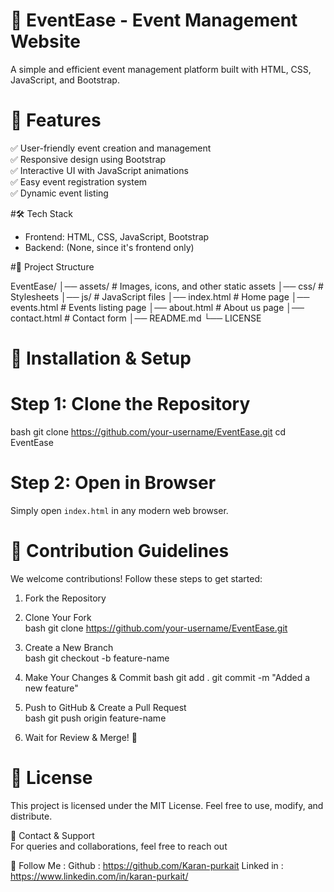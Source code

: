 
# 📌 EventEase - Event Management Website
A simple and efficient event management platform built with HTML, CSS, JavaScript, and Bootstrap.  


# 🚀 Features
✅ User-friendly event creation and management  
✅ Responsive design using Bootstrap  
✅ Interactive UI with JavaScript animations  
✅ Easy event registration system  
✅ Dynamic event listing  



#🛠️ Tech Stack 
- Frontend: HTML, CSS, JavaScript, Bootstrap  
- Backend: (None, since it's frontend only)  



#📂 Project Structure 

EventEase/
│── assets/          # Images, icons, and other static assets
│── css/             # Stylesheets
│── js/              # JavaScript files
│── index.html       # Home page
│── events.html      # Events listing page
│── about.html       # About us page
│── contact.html     # Contact form
│── README.md
└── LICENSE




# 🔧 Installation & Setup  
# Step 1: Clone the Repository  
bash
git clone https://github.com/your-username/EventEase.git
cd EventEase

# Step 2: Open in Browser  
Simply open `index.html` in any modern web browser.  



# 🎯 Contribution Guidelines 
We welcome contributions! Follow these steps to get started:  

1. Fork the Repository  
2. Clone Your Fork  
   bash
   git clone https://github.com/your-username/EventEase.git
   
3. Create a New Branch  
   bash
   git checkout -b feature-name
   
4. Make Your Changes & Commit 
   bash
   git add .
   git commit -m "Added a new feature"
   
5. Push to GitHub & Create a Pull Request  
   bash
   git push origin feature-name
   
6. Wait for Review & Merge! 🎉  


# 📜 License  
This project is licensed under the MIT License. Feel free to use, modify, and distribute.  



 📩 Contact & Support  
For queries and collaborations, feel free to reach out  


 🚀 Follow Me :
Github :  https://github.com/Karan-purkait
Linked in :  https://www.linkedin.com/in/karan-purkait/

